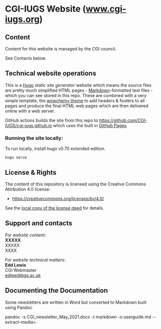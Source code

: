 # CGI-IUGS Website (www.cgi-iugs.org)

## Content
Content for this website is managed by the CGI council.

See Contacts below.

## Technical website operations
This is a [Hugo](https://gohugo.io/) *static site generator* website which means the source files are pretty much simplified HTML pages - [Markdown](https://github.com/adam-p/markdown-here/wiki/Markdown-Cheatsheet)-formatted text files - which you can see stored in this repo. These are combined with a very simple template, the [wowchemy theme](https://wowchemy.com/) to add headers & footers to all pages and produce the final HTML web pages which are then delivered online with a web server. 

GitHub actions builds the site from this repo to https://github.com/CGI-IUGS/cgi-iugs.github.io which uses the built in [GitHub Pages](https://pages.github.com/).

### Running the site locally:

To run locally, install hugo v0.70 extended edition.

`hugo serve`

## License & Rights
The content of this repository is licensed using the Creative Commons Attribution 4.0 license:

* <https://creativecommons.org/licenses/by/4.0/>

See the [local copy of the license deed](LICENSE) for details.

## Support and contacts
*For website content:*  
**XXXXX**  
XXXXX  
XXXX  
<XXXX>  


*For website technical matters:*  
**Edd Lewis**  
CGI Webmaster  
<edlew@bgs.ac.uk>  

## Documenting the Documentation

Some newsletters are written in Word but converted to Markdown built using Pandoc

pandoc -s CGI_newsletter_May_2021.docx -t markdown -o userguide.md --extract-media=.
